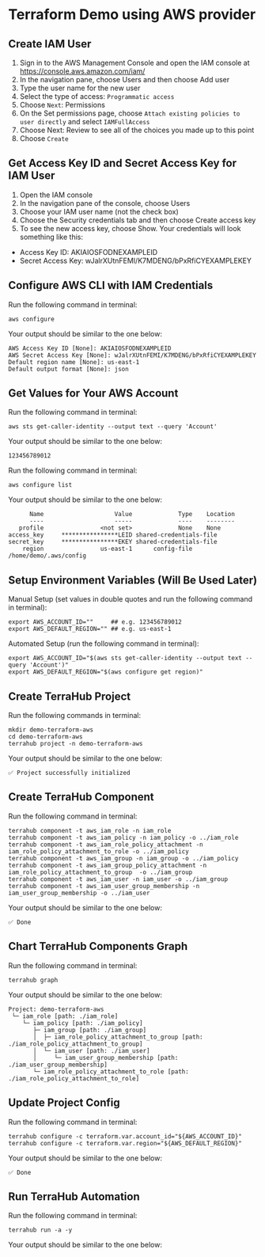 # Terraform Demo using AWS provider

## Create IAM User
1. Sign in to the AWS Management Console and open the IAM console at https://console.aws.amazon.com/iam/
2. In the navigation pane, choose Users and then choose Add user
3. Type the user name for the new user
4. Select the type of access: `Programmatic access`
5. Choose `Next`: Permissions
6. On the Set permissions page, choose `Attach existing policies to user directly` and select `IAMFullAccess`
7. Choose Next: Review to see all of the choices you made up to this point
8. Choose `Create`

## Get Access Key ID and Secret Access Key for IAM User
1. Open the IAM console
2. In the navigation pane of the console, choose Users
3. Choose your IAM user name (not the check box)
4. Choose the Security credentials tab and then choose Create access key
5. To see the new access key, choose Show. Your credentials will look something like this:
  - Access Key ID: AKIAIOSFODNEXAMPLEID
  - Secret Access Key: wJalrXUtnFEMI/K7MDENG/bPxRfiCYEXAMPLEKEY

## Configure AWS CLI with IAM Credentials

Run the following command in terminal:
```shell
aws configure
```

Your output should be similar to the one below:
```
AWS Access Key ID [None]: AKIAIOSFODNEXAMPLEID
AWS Secret Access Key [None]: wJalrXUtnFEMI/K7MDENG/bPxRfiCYEXAMPLEKEY
Default region name [None]: us-east-1
Default output format [None]: json
```

## Get Values for Your AWS Account

Run the following command in terminal:
```shell
aws sts get-caller-identity --output text --query 'Account'
```

Your output should be similar to the one below:
```
123456789012
```

Run the following command in terminal:
```shell
aws configure list
```

Your output should be similar to the one below:
```
      Name                    Value             Type    Location
      ----                    -----             ----    --------
   profile                <not set>             None    None
access_key     ****************LEID shared-credentials-file
secret_key     ****************EKEY shared-credentials-file
    region                us-east-1      config-file    /home/demo/.aws/config
```

## Setup Environment Variables (Will Be Used Later)

Manual Setup (set values in double quotes and run the following command in terminal):
```shell
export AWS_ACCOUNT_ID=""     ## e.g. 123456789012
export AWS_DEFAULT_REGION="" ## e.g. us-east-1
```

Automated Setup (run the following command in terminal):
```shell
export AWS_ACCOUNT_ID="$(aws sts get-caller-identity --output text --query 'Account')"
export AWS_DEFAULT_REGION="$(aws configure get region)"
```

## Create TerraHub Project

Run the following commands in terminal:
```shell
mkdir demo-terraform-aws
cd demo-terraform-aws
terrahub project -n demo-terraform-aws
```

Your output should be similar to the one below:
```
✅ Project successfully initialized
```

## Create TerraHub Component

Run the following command in terminal:
```shell
terrahub component -t aws_iam_role -n iam_role
terrahub component -t aws_iam_policy -n iam_policy -o ../iam_role
terrahub component -t aws_iam_role_policy_attachment -n iam_role_policy_attachment_to_role -o ../iam_policy
terrahub component -t aws_iam_group -n iam_group -o ../iam_policy
terrahub component -t aws_iam_group_policy_attachment -n iam_role_policy_attachment_to_group  -o ../iam_group
terrahub component -t aws_iam_user -n iam_user -o ../iam_group
terrahub component -t aws_iam_user_group_membership -n iam_user_group_membership -o ../iam_user
```

Your output should be similar to the one below:
```
✅ Done
```

## Chart TerraHub Components Graph

Run the following command in terminal:
```shell
terrahub graph
```

Your output should be similar to the one below:
```
Project: demo-terraform-aws
 └─ iam_role [path: ./iam_role]
    └─ iam_policy [path: ./iam_policy]
       ├─ iam_group [path: ./iam_group]
       │  ├─ iam_role_policy_attachment_to_group [path: ./iam_role_policy_attachment_to_group]
       │  └─ iam_user [path: ./iam_user]
       │     └─ iam_user_group_membership [path: ./iam_user_group_membership]
       └─ iam_role_policy_attachment_to_role [path: ./iam_role_policy_attachment_to_role]
```

## Update Project Config

Run the following command in terminal:
```shell
terrahub configure -c terraform.var.account_id="${AWS_ACCOUNT_ID}"
terrahub configure -c terraform.var.region="${AWS_DEFAULT_REGION}"
```

Your output should be similar to the one below:
```
✅ Done
```

## Run TerraHub Automation

Run the following command in terminal:
```shell
terrahub run -a -y
```

Your output should be similar to the one below:
```
```
